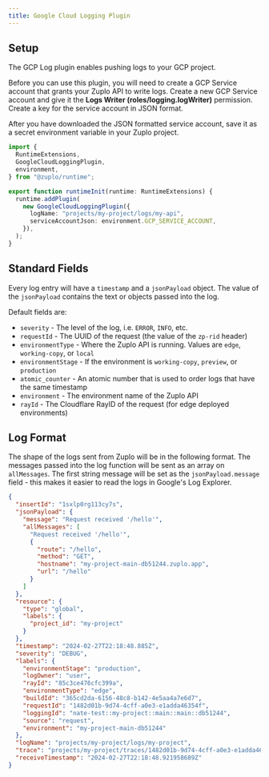 ```yaml
---
title: Google Cloud Logging Plugin
---
```


## Setup

The GCP Log plugin enables pushing logs to your GCP project.

Before you can use this plugin, you will need to create a GCP Service account
that grants your Zuplo API to write logs. Create a new GCP Service account and
give it the **Logs Writer (roles/logging.logWriter)** permission. Create a key
for the service account in JSON format.

After you have downloaded the JSON formatted service account, save it as a
secret environment variable in your Zuplo project.

```ts title="modules/zuplo.runtime.ts"
import {
  RuntimeExtensions,
  GoogleCloudLoggingPlugin,
  environment,
} from "@zuplo/runtime";

export function runtimeInit(runtime: RuntimeExtensions) {
  runtime.addPlugin(
    new GoogleCloudLoggingPlugin({
      logName: "projects/my-project/logs/my-api",
      serviceAccountJson: environment.GCP_SERVICE_ACCOUNT,
    }),
  );
}
```

## Standard Fields

Every log entry will have a `timestamp` and a `jsonPayload` object. The value of
the `jsonPayload` contains the text or objects passed into the log.

Default fields are:

- `severity` - The level of the log, i.e. `ERROR`, `INFO`, etc.
- `requestId` - The UUID of the request (the value of the `zp-rid` header)
- `environmentType` - Where the Zuplo API is running. Values are `edge`,
  `working-copy`, or `local`
- `environmentStage` - If the environment is `working-copy`, `preview`, or
  `production`
- `atomic_counter` - An atomic number that is used to order logs that have the
  same timestamp
- `environment` - The environment name of the Zuplo API
- `rayId` - The Cloudflare RayID of the request (for edge deployed environments)

## Log Format

The shape of the logs sent from Zuplo will be in the following format. The
messages passed into the log function will be sent as an array on `allMessages`.
The first string message will be set as the `jsonPayload.message` field - this
makes it easier to read the logs in Google's Log Explorer.

```json
{
  "insertId": "1sxlp0rg113cy7s",
  "jsonPayload": {
    "message": "Request received '/hello'",
    "allMessages": [
      "Request received '/hello'",
      {
        "route": "/hello",
        "method": "GET",
        "hostname": "my-project-main-db51244.zuplo.app",
        "url": "/hello"
      }
    ]
  },
  "resource": {
    "type": "global",
    "labels": {
      "project_id": "my-project"
    }
  },
  "timestamp": "2024-02-27T22:18:48.885Z",
  "severity": "DEBUG",
  "labels": {
    "environmentStage": "production",
    "logOwner": "user",
    "rayId": "85c3ce476cfc399a",
    "environmentType": "edge",
    "buildId": "365cd2da-6156-48c8-b142-4e5aa4a7e6d7",
    "requestId": "1482d01b-9d74-4cff-a0e3-e1adda46354f",
    "loggingId": "nate-test::my-project::main::main::db51244",
    "source": "request",
    "environment": "my-project-main-db51244"
  },
  "logName": "projects/my-project/logs/my-project",
  "trace": "projects/my-project/traces/1482d01b-9d74-4cff-a0e3-e1adda46354f",
  "receiveTimestamp": "2024-02-27T22:18:48.921958689Z"
}
```
